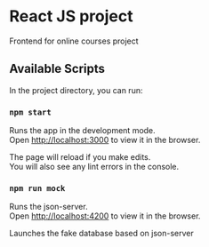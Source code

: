 # React JS project

Frontend for online courses project


## Available Scripts

In the project directory, you can run:

### `npm start`

Runs the app in the development mode.\
Open [http://localhost:3000](http://localhost:3000) to view it in the browser.

The page will reload if you make edits.\
You will also see any lint errors in the console.

### `npm run mock`

Runs the json-server.\
Open [http://localhost:4200](http://localhost:4200) to view it in the browser.

Launches the fake database based on json-server
